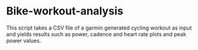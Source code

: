 # Bike-workout-analysis

This script takes a CSV file of a garmin generated cycling workout as input and yields results such as power, cadence and heart rate plots and peak power values.

